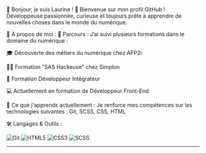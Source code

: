 👋 Bonjour, je suis Laurine !
🌟 Bienvenue sur mon profil GitHub !
Développeuse passionnée, curieuse et toujours prête à apprendre de nouvelles choses dans le monde du numérique.

🚀 À propos de moi :
🔭 Parcours :
J’ai suivi plusieurs formations dans le domaine du numérique :

🎓 Découverte des métiers du numérique chez AFP2i

👩‍💻 Formation "SAS Hackeuse" chez Simplon

🧩 Formation Développeur Intégrateur

💻 Actuellement en formation de Développeur Front-End

🌱 Ce que j'apprends actuellement :
Je renforce mes compétences sur les technologies suivantes :
Git, SCSS, CSS, HTML

🛠️ Langages & Outils :

![Git](https://img.shields.io/badge/-Git-333333?style=flat&logo=git)
![HTML5](https://img.shields.io/badge/-HTML5-E34F26?style=flat&logo=html5&logoColor=white)
![CSS3](https://img.shields.io/badge/-CSS3-1572B6?style=flat&logo=css3&logoColor=white)
![SCSS](https://img.shields.io/badge/-SCSS-CC6699?style=flat&logo=sass&logoColor=white)



---
